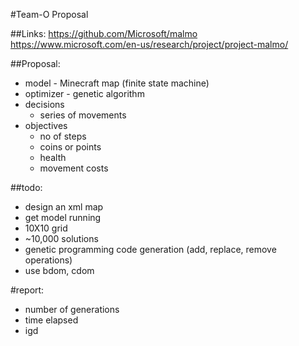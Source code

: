#Team-O Proposal

##Links:
https://github.com/Microsoft/malmo
https://www.microsoft.com/en-us/research/project/project-malmo/

##Proposal:
- model - Minecraft map (finite state machine)
- optimizer - genetic algorithm
- decisions
	+ series of movements
- objectives 
	+ no of steps
	+ coins or points
	+ health
	+ movement costs

##todo:
- design an xml map
- get model running
- 10X10 grid
- ~10,000 solutions
- genetic programming code generation (add, replace, remove operations)
- use bdom, cdom

#report:
- number of generations
- time elapsed
- igd

